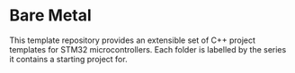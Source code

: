 # Bare Metal

This template repository provides an extensible set of C++ project templates
for STM32 microcontrollers. Each folder is labelled by the series it contains a
starting project for.
